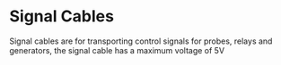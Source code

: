 # Signal Cables

Signal cables are for transporting control signals for probes, relays and generators, the signal cable has a maximum voltage of 5V